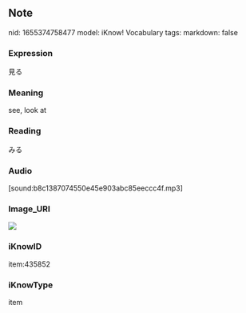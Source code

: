 ## Note
nid: 1655374758477
model: iKnow! Vocabulary
tags: 
markdown: false

### Expression
見る

### Meaning
see, look at

### Reading
みる

### Audio
[sound:b8c1387074550e45e903abc85eeccc4f.mp3]

### Image_URI
<img src="3cd89e12c220c61640273a27d8d567f4.jpg">

### iKnowID
item:435852

### iKnowType
item
